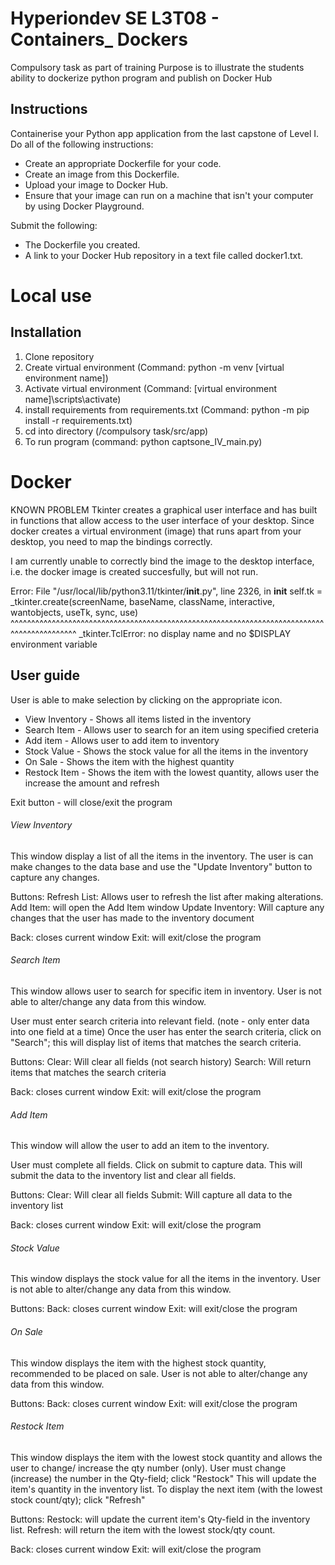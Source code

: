 # Hyperiondev SE L3T08 - Containers_ Dockers
Compulsory task as part of training
Purpose is to illustrate the students ability to dockerize python program and publish on Docker Hub

## Instructions
Containerise your Python app application from the last capstone of Level I. Do all of the following instructions:
* Create an appropriate Dockerfile for your code.
* Create an image from this Dockerfile.
* Upload your image to Docker Hub.
* Ensure that your image can run on a machine that isn't your computer by using Docker Playground.

Submit the following:
* The Dockerfile you created.
* A link to your Docker Hub repository in a text file called docker1.txt.

# Local use
## Installation
1. Clone repository
2. Create virtual environment (Command: python -m venv [virtual environment name])
3. Activate virtual environment (Command: [virtual environment name]\scripts\activate)
4. install requirements from requirements.txt (Command: python -m pip install -r requirements.txt)
5. cd into directory (/compulsory task/src/app)
6. To run program (command: python captsone_IV_main.py)

# Docker
KNOWN PROBLEM
Tkinter creates a graphical user interface and has built in functions that allow access to the user interface of your desktop. Since docker creates a virtual environment (image) that runs apart from your desktop, you need to map the bindings correctly.

I am currently unable to correctly bind the image to the desktop interface, i.e. the docker image is created succesfully, but will not run.

Error:   File "/usr/local/lib/python3.11/tkinter/__init__.py", line 2326, in __init__
    self.tk = _tkinter.create(screenName, baseName, className, interactive, wantobjects, useTk, sync, use)
              ^^^^^^^^^^^^^^^^^^^^^^^^^^^^^^^^^^^^^^^^^^^^^^^^^^^^^^^^^^^^^^^^^^^^^^^^^^^^^^^^^^^^^^^^^^^^
_tkinter.TclError: no display name and no $DISPLAY environment variable

## User guide
User is able to make selection by clicking on the appropriate icon.
* View Inventory - Shows all items listed in the inventory
* Search Item - Allows user to search for an item using specified creteria
* Add item - Allows user to add item to inventory
* Stock Value - Shows the stock value for all the items in the inventory
* On Sale - Shows the item with the highest quantity
* Restock Item - Shows the item with the lowest quantity, allows user the increase the amount and refresh 

Exit button - will close/exit the program

###### View Inventory
This window display a list of all the items in the inventory.
The user is can make changes to the data base and use the "Update Inventory" button to capture any changes.

Buttons:
Refresh List: Allows user to refresh the list after making alterations.
Add Item: will open the Add Item window
Update Inventory: Will capture any changes that the user has made to the inventory document

Back: closes current window
Exit: will exit/close the program

###### Search Item
This window allows user to search for specific item in inventory.
User is not able to alter/change any data from this window.

User must enter search criteria into relevant field. (note - only enter data into one field at a time)
Once the user has enter the search criteria, click on "Search"; this will display list of items that matches the search criteria.

Buttons:
Clear: Will clear all fields (not search history)
Search: Will return items that matches the search criteria

Back: closes current window
Exit: will exit/close the program

###### Add Item
This window will allow the user to add an item to the inventory.

User must complete all fields. Click on submit to capture data. This will submit the data to the inventory list and clear all fields.

Buttons:
Clear: Will clear all fields
Submit: Will capture all data to the inventory list

Back: closes current window
Exit: will exit/close the program

###### Stock Value
This window displays the stock value for all the items in the inventory.
User is not able to alter/change any data from this window.

Buttons:
Back: closes current window
Exit: will exit/close the program

###### On Sale
This window displays the item with the highest stock quantity, recommended to be placed on sale.
User is not able to alter/change any data from this window.

Buttons:
Back: closes current window
Exit: will exit/close the program

###### Restock Item
This window displays the item with the lowest stock quantity and allows the user to change/ increase the qty number (only). 
User must change (increase) the number in the Qty-field; click "Restock"
This will update the item's quantity in the inventory list.
To display the next item (with the lowest stock count/qty); click "Refresh"

Buttons:
Restock: will update the current item's Qty-field in the inventory list.
Refresh: will return the item with the lowest stock/qty count.

Back: closes current window
Exit: will exit/close the program


